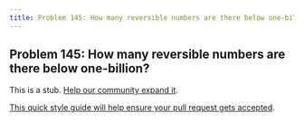 ```yaml
---
title: Problem 145: How many reversible numbers are there below one-billion?
---
```

## Problem 145: How many reversible numbers are there below one-billion?

This is a stub. <a href='https://github.com/freecodecamp/guides/tree/master/src/pages/certifications/coding-interview-prep/project-euler/problem-145-how-many-reversible-numbers-are-there-below-one-billion/index.md' target='_blank' rel='nofollow'>Help our community expand it</a>.

<a href='https://github.com/freecodecamp/guides/blob/master/README.md' target='_blank' rel='nofollow'>This quick style guide will help ensure your pull request gets accepted</a>.

<!-- The article goes here, in GitHub-flavored Markdown. Feel free to add YouTube videos, images, and CodePen/JSBin embeds  -->
